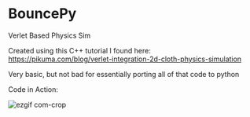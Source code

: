 # BouncePy
Verlet Based Physics Sim

Created using this C++ tutorial I found here: https://pikuma.com/blog/verlet-integration-2d-cloth-physics-simulation

Very basic, but not bad for essentially porting all of that code to python


Code in Action:

![ezgif com-crop](https://github.com/CurlyGurt/BouncePy/assets/114094237/7eb2a8c0-8a90-4d8f-82be-ed49aa280ee8)
